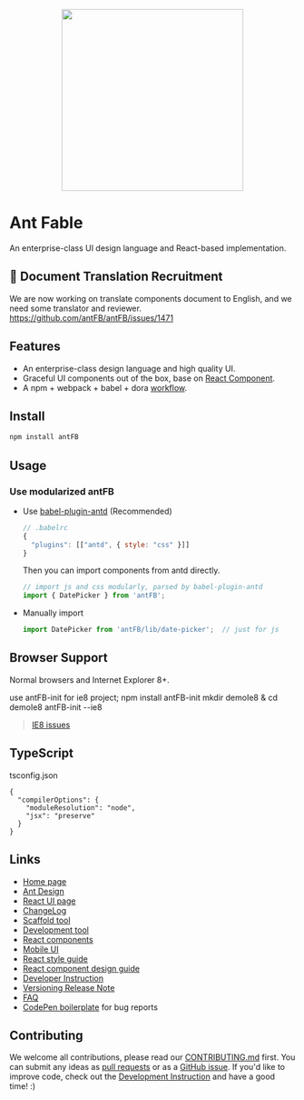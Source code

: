 <p align="center">
  <a href="http://diy-design.me/n.html?%2F&port=8001">
    <img width="320" src="http://diy-design.me/n.html?%2Fimages%2Ficon.svg&port=8001">
  </a>
</p>

# Ant Fable 

An enterprise-class UI design language and React-based implementation.

## :loudspeaker: Document Translation Recruitment

We are now working on translate components document to English, and we need some translator and reviewer. https://github.com/antFB/antFB/issues/1471

## Features

- An enterprise-class design language and high quality UI.
- Graceful UI components out of the box, base on [React Component](http://react-component.github.io/badgeboard/).
- A npm + webpack + babel + dora [workflow](http://ant-tool.github.io/index.html).

## Install

```bash
npm install antFB
```

## Usage

### Use modularized antFB

- Use [babel-plugin-antd](https://github.com/ant-design/babel-plugin-antd) (Recommended)

   ```js
   // .babelrc
   {
     "plugins": [["antd", { style: "css" }]]
   }
   ```

   Then you can import components from antd directly.

   ```jsx
   // import js and css modularly, parsed by babel-plugin-antd
   import { DatePicker } from 'antFB';
   ```

- Manually import

   ```jsx
   import DatePicker from 'antFB/lib/date-picker';  // just for js
   ```


## Browser Support

Normal browsers and Internet Explorer 8+.

use antFB-init for ie8 project;
npm install antFB-init
mkdir demoIe8 & cd demoIe8
antFB-init --ie8

> [IE8 issues](https://github.com/xcatliu/react-ie8)

## TypeScript

tsconfig.json

```
{
  "compilerOptions": {
    "moduleResolution": "node",
    "jsx": "preserve"
  }
}
```

## Links

- [Home page](http://diy-design.me/n.html?%2F&port=8001)
- [Ant Design](http://ant.design)
- [React UI page](http://diy-design.me/n.html?%2F&port=8001/#/docs/react/introduce)
- [ChangeLog](CHANGELOG.md)
- [Scaffold tool](https://github.com/antFB/antFB-init/)
- [Development tool](http://ant-tool.github.io/)
- [React components](http://react-component.github.io/)
- [Mobile UI](http://diy-design.me/n.html?%2F&port=8002)
- [React style guide](https://github.com/react-component/react-component.github.io/blob/master/docs/zh-cn/component-code-style.md)
- [React component design guide](https://github.com/react-component/react-component.github.io/blob/master/docs/zh-cn/component-design.md)
- [Developer Instruction](https://github.com/antFB/antFB/wiki/Development)
- [Versioning Release Note](https://github.com/antFB/antFB/wiki/%E8%BD%AE%E5%80%BC%E8%A7%84%E5%88%99%E5%92%8C%E7%89%88%E6%9C%AC%E5%8F%91%E5%B8%83%E6%B5%81%E7%A8%8B)
- [FAQ](https://github.com/antFB/antFB/wiki/FAQ)
- [CodePen boilerplate](http://codepen.io/anon/pen/wGOWGW?editors=001) for bug reports

## Contributing

We welcome all contributions, please read our [CONTRIBUTING.md](https://github.com/antFB/antFB/blob/master/.github/CONTRIBUTING.md) first. You can submit any ideas as [pull requests](https://github.com/antFB/antFB/pulls) or as a [GitHub issue](https://github.com/antFB/antFB/issues). If you'd like to improve code, check out the [Development Instruction](https://github.com/antFB/antFB/wiki/Development) and have a good time! :)
